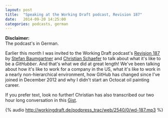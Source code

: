 ```yaml
---
layout: post
title:  "Speaking at the Working Draft podcast, Revision 187"
date:   2014-09-20 14:25:00
categories: podcasts, german
---
```


**Disclaimer:**  
The podcast's in German.

Earlier this month I was invited to the Working Draft podcast's [Revision 187](http://workingdraft.de/187/) by [Stefan Baumgartner](http://fettblog.eu) and [Christian Schaefer](https://twitter.com/derSchepp) to talk about what it's like to be a *GitHubber*. And that's what we did at great length! We've been talking about how it's like to work for a company in the US, what it's like to work in a nearly non-hierarchical environment, how GitHub has changed since I've joined in December 2012 and why I didn't start an Octocat oil painting career.

If you prefer text, look no further! Christian has also transcribed our two hour long conversation in this [Gist](https://gist.github.com/Schepp/9fb648c7ca4b5ce9e4a4).

{% audio http://workingdraft.de/podpress_trac/web/2540/0/wd-187.mp3 %}
